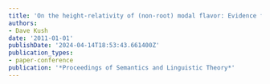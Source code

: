 ```yaml
---
title: 'On the height-relativity of (non-root) modal flavor: Evidence from Hindi'
authors:
- Dave Kush
date: '2011-01-01'
publishDate: '2024-04-14T18:53:43.661400Z'
publication_types:
- paper-conference
publication: '*Proceedings of Semantics and Linguistic Theory*'
---
```


